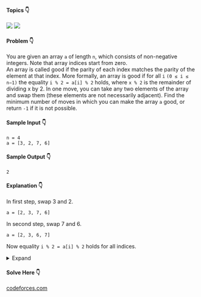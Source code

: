 #### Topics :point_down:
![](https://img.shields.io/badge/-array-wheat) ![](https://img.shields.io/badge/-modulus-wheat)

#### Problem :point_down:
You are given an array `a` of length `n`, which consists of non-negative integers. Note that array indices start from zero.  
An array is called good if the parity of each index matches the parity of the element at that index. More formally, an array is good if for all `i`
`(0 ≤ i ≤ n−1)` the equality `i % 2 = a[i] % 2` holds, where `x % 2` is the remainder of dividing x by 2.
In one move, you can take any two elements of the array and swap them (these elements are not necessarily adjacent).
Find the minimum number of moves in which you can make the array `a` good, or return `-1` if it is not possible.
#### Sample Input :point_down:
```
n = 4
a = [3, 2, 7, 6]
```
#### Sample Output :point_down:
```
2
```
#### Explanation :point_down:

In first step, swap 3 and 2.
```
a = [2, 3, 7, 6]
```
In second step, swap 7 and 6.
```
a = [2, 3, 6, 7]
```
Now equality `i % 2 = a[i] % 2` holds for all indices. 

<details>
<summary>Expand</summary>

#### Python :point_down:
```py
def solve(n, a):
    even = 0 
    odd = 0

    for i in range(n):
        if not(i % 2 == a[i] % 2):
            if (a[i] % 2 == 1):
                odd += 1
            else:
                even += 1

    if (even == odd):
        return even
    
    return -1
```
#### Time Complexity :point_down:
```
O(n)
```
#### Space Complexity :point_down:
```
O(1)
```
</details>

#### Solve Here :point_down:
[codeforces.com](https://codeforces.com/problemset/problem/1367/B)
